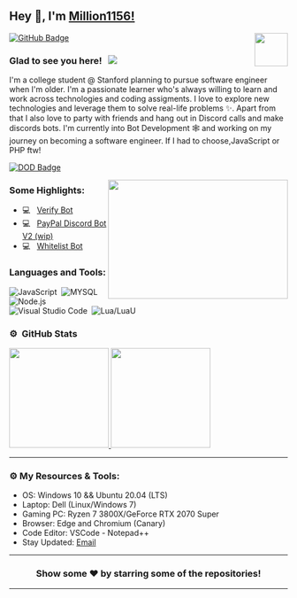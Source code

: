 ## Hey 👋, I'm [Million1156!](https://github.com/Million1156/)

<img align="right" height="60" width="60" alt="" src="https://cdn.discordapp.com/avatars/721095628314247248/a_0744c936cecc191bd710ea3c4ca3738e.gif?size=256" />


[![GitHub Badge](https://img.shields.io/badge/-GitHub-ffffff?style=flat-square&logo=Github&logoColor=black)](https://github.com/Million1156)

### Glad to see you here! &nbsp; ![](https://komarev.com/ghpvc/?username=nat2k15&label=Views&color=blue&style=plastic)

I'm a college student @ Stanford planning to pursue software engineer when I'm older. I'm a passionate learner who's always willing to learn and work across technologies and coding assigments. I love to explore new technologies and leverage them to solve real-life problems ✨. Apart from that I also love to party with friends and hang out in Discord calls and make discords bots. I'm currently into Bot Development 🕸️ and working on my journey on becoming a software engineer. If I had to choose,JavaScript or PHP ftw!


[![DOD Badge](https://img.shields.io/badge/TEAM-DEVING%20ON%20DISCORD-17a6ec?style=for-the-badge)](https://github.com/Million1156)

<img align="right" height="215" width="325" alt="" src="https://media.discordapp.net/attachments/722927773093462148/817610306184282122/kewl.gif" />


### Some Highlights:

- 💻 &nbsp; [Verify Bot](https://github.com/Million1156/verify-bot)
- 💻 &nbsp; [PayPal Discord Bot V2 (wip)](https://github.com/Million1156/paypal-v2)
- 💻 &nbsp; [Whitelist Bot](https://github.com/Million1156/wlbot)

### Languages and Tools:

![JavaScript](https://img.shields.io/badge/-JavaScript-333333?style=flat&logo=javascript)&nbsp;
![MYSQL](https://img.shields.io/badge/-MySQL-333333?style=flat&logo=mysql)&nbsp;
![Node.js](https://img.shields.io/badge/-Node.js-333333?style=flat&logo=node.js)&nbsp;
![Visual Studio Code](https://img.shields.io/badge/-Visual%20Studio%20Code-333333?style=flat&logo=visual-studio-code&logoColor=007ACC)&nbsp;
![Lua/LuaU](https://upload.wikimedia.org/wikipedia/commons/thumb/c/cf/Lua-Logo.svg/300px-Lua-Logo.svg.png)&nbsp;
### ⚙️ &nbsp;GitHub Stats

<p align="left">
<a href="https://github.com/Million1156">
  <img height="180em" src="https://github-readme-stats-eight-theta.vercel.app/api?username=million1156&show_icons=true&theme=react&include_all_commits=true&count_private=true"/>
  <img height="180em" src="https://github-readme-stats-eight-theta.vercel.app/api/top-langs/?username=million1156&layout=compact&langs_count=8&theme=react"/>
</a>
</p>

---

### ⚙️ My Resources & Tools:

- OS: Windows 10 && Ubuntu 20.04 (LTS)
- Laptop: Dell (Linux/Windows 7)
- Gaming PC: Ryzen 7 3800X/GeForce RTX 2070 Super
- Browser: Edge and Chromium (Canary)
- Code Editor: VSCode - Notepad++ 
- Stay Updated: [Email](wchexroblox@gmail.com)

---

<h3 align=center>Show some ❤️ by starring some of the repositories!</h3>

---
